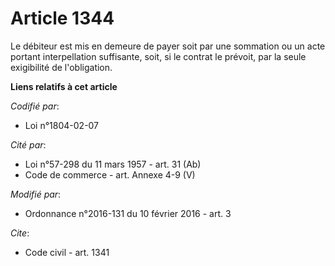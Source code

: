 # Article 1344

Le débiteur est mis en demeure de payer soit par une sommation ou un acte portant interpellation suffisante, soit, si le
contrat le prévoit, par la seule exigibilité de l'obligation.

**Liens relatifs à cet article**

_Codifié par_:

  - Loi n°1804-02-07

_Cité par_:

  - Loi n°57-298 du 11 mars 1957 - art. 31 (Ab)
  - Code de commerce - art. Annexe 4-9 (V)

_Modifié par_:

  - Ordonnance n°2016-131 du 10 février 2016 - art. 3

_Cite_:

  - Code civil - art. 1341
